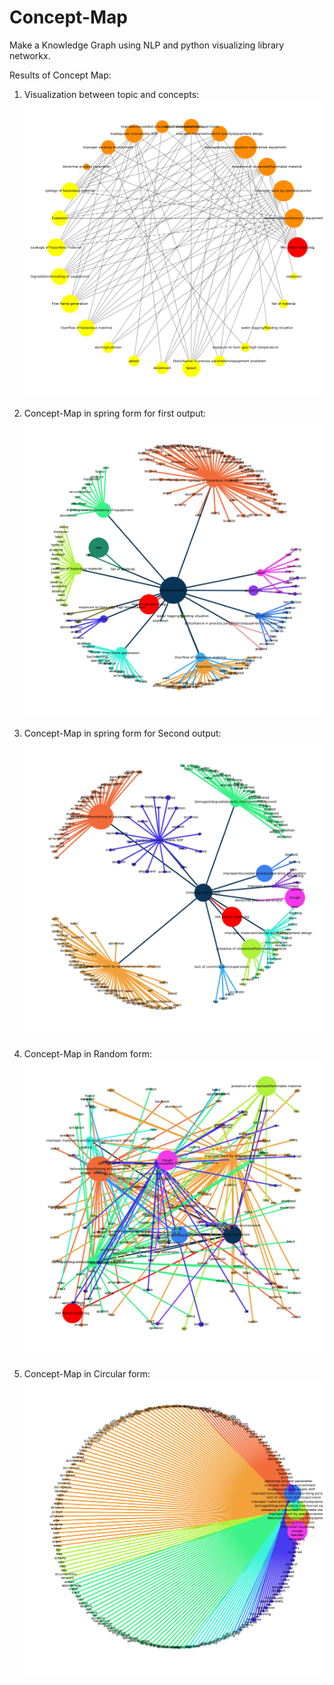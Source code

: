 # Concept-Map
Make a Knowledge Graph using NLP and python visualizing library networkx.

Results of Concept Map:

1. Visualization between topic and concepts:
 ![](result/Between%20topic%20and%20concept.png)

2. Concept-Map in spring form for first output:
 ![](result/Spring%20Form.png)

3. Concept-Map in spring form for Second output:
 ![](result/Spring%20Form%202.png)
 
4. Concept-Map in Random form:
 ![](result/Random%20Form.png)

5. Concept-Map in Circular form:
 ![](result/circular_form.png)
